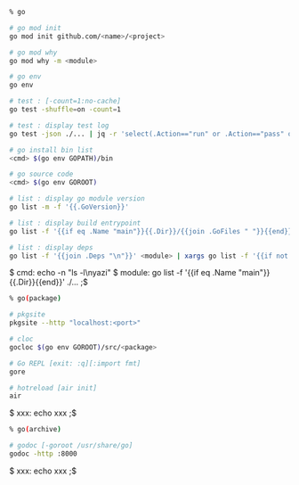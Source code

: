 ```sh
% go

# go mod init
go mod init github.com/<name>/<project>

# go mod why
go mod why -m <module>

# go env
go env

# test : [-count=1:no-cache]
go test -shuffle=on -count=1

# test : display test log
go test -json ./... | jq -r 'select(.Action=="run" or .Action=="pass" or .Action=="fail") | [.Time, .Action, .Test] | join("\t")'

# go install bin list
<cmd> $(go env GOPATH)/bin

# go source code
<cmd> $(go env GOROOT)

# list : display go module version
go list -m -f '{{.GoVersion}}'

# list : display build entrypoint
go list -f '{{if eq .Name "main"}}{{.Dir}}/{{join .GoFiles " "}}{{end}}' ./...

# list : display deps
go list -f '{{join .Deps "\n"}}' <module> | xargs go list -f '{{if not .Standard}}{{.ImportPath}}{{end}}'
```

$ cmd: echo -n "ls -l\nyazi"
$ module: go list -f '{{if eq .Name "main"}}{{.Dir}}{{end}}' ./...
;$

```sh
% go(package)

# pkgsite
pkgsite --http "localhost:<port>"

# cloc
gocloc $(go env GOROOT)/src/<package>

# Go REPL [exit: :q][:import fmt]
gore

# hotreload [air init]
air
```

$ xxx: echo xxx
;$

```sh
% go(archive)

# godoc [-goroot /usr/share/go]
godoc -http :8000
```

$ xxx: echo xxx
;$
